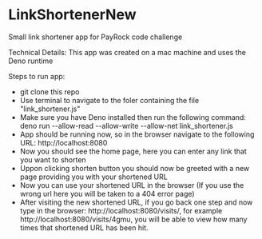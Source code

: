 # LinkShortenerNew
Small link shortener app for PayRock code challenge

Technical Details:
This app was created on a mac machine and uses the Deno runtime

Steps to run app:
- git clone this repo
- Use terminal to navigate to the foler containing the file "link_shortener.js"
- Make sure you have Deno installed then run the following command: deno run --allow-read --allow-write --allow-net link_shortener.js
- App should be running now, so in the browser navigate to the following URL: http://localhost:8080
- Now you should see the home page, here you can enter any link that you want to shorten
- Uppon clicking shorten button you should now be greeted with a new page providing you with your shortened URL
- Now you can use your shortened URL in the browser (If you use the wrong url here you will be taken to a 404 error page)
- After visiting the new shortened URL, if you go back one step and now type in the browser: http://localhost:8080/visits/<enter shortened URL here>, for example
  http://localhost:8080/visits/4gmu, you will be able to view how many times that shortened URL has been hit.

